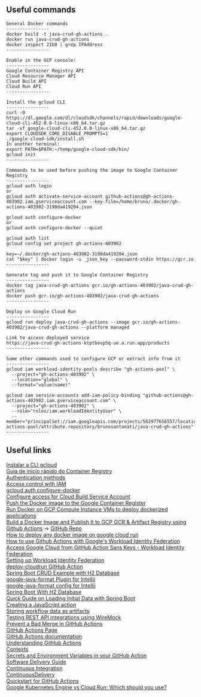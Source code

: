 ## Useful commands
```
General Docker commands
----------------
docker build -t java-crud-gh-actions .
docker run java-crud-gh-actions
docker inspect 21b8 | grep IPAddress
----------------

Enable in the GCP console:
----------------
Google Container Registry API
Cloud Resource Manager API
Cloud Build API
Cloud Run API
----------------

Install the gcloud CLI
----------------
curl -O https://dl.google.com/dl/cloudsdk/channels/rapid/downloads/google-cloud-cli-452.0.0-linux-x86_64.tar.gz
tar -xf google-cloud-cli-452.0.0-linux-x86_64.tar.gz
export CLOUDSDK_CORE_DISABLE_PROMPTS=1
./google-cloud-sdk/install.sh
In another terminal:
export PATH=$PATH:~/temp/google-cloud-sdk/bin/
gcloud init
----------------

Commands to be used before pushing the image to Google Container Registry
----------------
gcloud auth login
or
gcloud auth activate-service-account github-actions@gh-actions-403902.iam.gserviceaccount.com --key-file=/home/bruno/.docker/gh-actions-403902-3190da419204.json

gcloud auth configure-docker
or
gcloud auth configure-docker --quiet

gcloud auth list
gcloud config set project gh-actions-403902

key=~/.docker/gh-actions-403902-3190da419204.json
cat "$key" | docker login -u _json_key --password-stdin https://gcr.io
----------------

Generate tag and push it to Google Container Registry
----------------
docker tag java-crud-gh-actions gcr.io/gh-actions-403902/java-crud-gh-actions
docker push gcr.io/gh-actions-403902/java-crud-gh-actions
----------------

Deploy on Google Cloud Run
----------------
gcloud run deploy java-crud-gh-actions --image gcr.io/gh-actions-403902/java-crud-gh-actions --platform managed

Link to access deployed service
https://java-crud-gh-actions-ktptbevp5q-ue.a.run.app/products
----------------

Some other commands used to configure GCP or extract info from it
----------------
gcloud iam workload-identity-pools describe "gh-actions-pool" \
  --project="gh-actions-403902" \
  --location="global" \
  --format="value(name)"

gcloud iam service-accounts add-iam-policy-binding "github-actions@gh-actions-403902.iam.gserviceaccount.com" \
  --project="gh-actions-403902" \
  --role="roles/iam.workloadIdentityUser" \
  --member="principalSet://iam.googleapis.com/projects/562977656557/locations/global/workloadIdentityPools/gh-actions-pool/attribute.repository/brunosantanati/java-crud-gh-actions"
----------------
```

## Useful links
[Instalar a CLI gcloud](https://cloud.google.com/sdk/docs/install?hl=pt_BR&_ga=2.244569217.-529178150.1698869578&_gac=1.255928825.1698869578.CjwKCAjw7oeqBhBwEiwALyHLM13TnO52jAxqtiybAwPU5qdFvRb-VpZGkKlAaGbHozT1MZHrw2VKexoCqj8QAvD_BwE)  
[Guia de início rápido do Container Registry](https://cloud.google.com/container-registry/docs/quickstart?hl=pt-BR)  
[Authentication methods](https://cloud.google.com/container-registry/docs/advanced-authentication)  
[Access control with IAM](https://cloud.google.com/container-registry/docs/access-control#permissions)  
[gcloud auth configure-docker](https://cloud.google.com/sdk/gcloud/reference/auth/configure-docker)  
[Configure access for Cloud Build Service Account](https://cloud.google.com/build/docs/securing-builds/configure-access-for-cloud-build-service-account?_gl=1*f2dbr9*_ga*NTI5MTc4MTUwLjE2OTg4Njk1Nzg.*_ga_WH2QY8WWF5*MTY5ODk0MTMzOC41LjEuMTY5ODk0MTQ0Ni4wLjAuMA..&_ga=2.184885037.-529178150.1698869578&_gac=1.62000478.1698941413.CjwKCAjwkY2qBhBDEiwAoQXK5X4NwI9oVkwLqUgFfUNi-w0mStRl-sE8LbmI0P--qWTVy1cc_Ho3ShoCWNUQAvD_BwE)  
[Push the Docker image to the Google Container Register](https://www.harubears.com/en/push-the-docker-image-to-the-google-container-register/)  
[Run Docker on GCP Compute Instance VMs to deploy dockerized applications](https://www.pascallandau.com/blog/gcp-compute-instance-vm-docker/)   
[Build a Docker Image and Publish It to GCP GCR & Artifact Registry using Github Actions](https://www.youtube.com/watch?v=6dLHcnlPi_U) -> [GitHub Repo](https://github.com/antonputra/lesson-087)   
[How to deploy any docker image on google cloud run](https://www.youtube.com/watch?v=fhje9idm8V4)  
[How to use Github Actions with Google's Workload Identity Federation](https://www.youtube.com/watch?v=ZgVhU5qvK1M)  
[Access Google Cloud from GitHub Action Sans Keys - Workload Identity Federation](https://www.youtube.com/watch?v=zRF5uTWXV8Y)   
[Setting up Workload Identity Federation](https://github.com/google-github-actions/auth#setup)  
[deploy-cloudrun GitHub Action](https://github.com/google-github-actions/deploy-cloudrun)   
[Spring Boot CRUD Example with H2 Database](https://www.javaguides.net/2020/04/spring-boot-h2-jpa-hibernate-restful-crud-api-tutorial.html)   
[google-java-format Plugin for Intellij](https://plugins.jetbrains.com/plugin/8527-google-java-format)  
[google-java-format config for Intellij](https://github.com/google/google-java-format/blob/master/README.md#intellij-jre-config)  
[Spring Boot With H2 Database](https://www.baeldung.com/spring-boot-h2-database)  
[Quick Guide on Loading Initial Data with Spring Boot](https://www.baeldung.com/spring-boot-data-sql-and-schema-sql)   
[Creating a JavaScript action](https://docs.github.com/en/actions/creating-actions/creating-a-javascript-action)  
[Storing workflow data as artifacts](https://docs.github.com/en/actions/using-workflows/storing-workflow-data-as-artifacts)  
[Testing REST API integrations using WireMock](https://testcontainers.com/guides/testing-rest-api-integrations-using-wiremock/)   
[Prevent a Bad Merge in GitHub Actions](https://calmcode.io/github-actions/prevent-merge.html)  
[GitHub Actions Page](https://github.com/features/actions)  
[GitHub Actions documentation](https://docs.github.com/en/actions)  
[Understanding GitHub Actions](https://docs.github.com/en/actions/learn-github-actions/understanding-github-actions)   
[Contexts](https://docs.github.com/en/actions/learn-github-actions/contexts)  
[Secrets and Environment Variables in your GitHub Action](https://dev.to/this-is-learning/secrets-and-environment-variables-in-your-github-action-1pfn)   
[Software Delivery Guide](https://martinfowler.com/delivery.html)  
[Continuous Integration](https://martinfowler.com/articles/continuousIntegration.html)  
[ContinuousDelivery](https://martinfowler.com/bliki/ContinuousDelivery.html)  
[Quickstart for GitHub Actions](https://docs.github.com/en/actions/quickstart)  
[Google Kubernetes Engine vs Cloud Run: Which should you use?](https://cloud.google.com/blog/products/containers-kubernetes/when-to-use-google-kubernetes-engine-vs-cloud-run-for-containers)  
